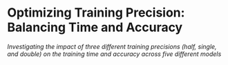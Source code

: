 # Optimizing Training Precision: Balancing Time and Accuracy
*Investigating the impact of three different training precisions (half, single, and double) on the training time and accuracy across five different models*
